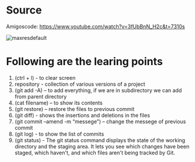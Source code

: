 # Source 
Amigoscode: https://www.youtube.com/watch?v=3fUbBnN_H2c&t=7310s

![maxresdefault](https://github.com/chaudhariavinash/learning-git/assets/128373403/ed7f202a-26fe-4fec-a034-6a8c403b39f8)

# Following are the learing points
1. (ctrl + l) - to clear screen
2. repository - collection of various versions of a project
3. (git add -A) – to add everything, if we are in subdirectory we can add from parent directory
4. (cat filename) – to show its contents
5. (git restore) – restore the files to previous commit
6. (git diff) - shows the insertions and deletions in the files
7. (git commit –amend -m “messege”) – change the messege of previous commit
8. (git log) - to show the list of commits
9. (git status) - The git status command displays the state of the working directory and the staging area. It lets you see which changes have been staged, which haven't, and which files aren't being tracked by Git.
